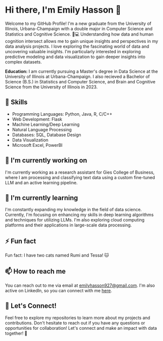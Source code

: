 # Hi there, I'm Emily Hasson 👋

Welcome to my GitHub Profile! I'm a new graduate from the University of Illinois, Urbana-Champaign with a double major in Computer Science and Statistics and Cognitive Science. 🧠💻 Understanding how data and human cognition intersect allows me to gain unique insights and perspectives in my data analysis projects. I love exploring the fascinating world of data and uncovering valuable insights. I'm particularly interested in exploring predictive modeling and data visualization to gain deeper insights into complex datasets.

**Education:** I am currently pursuing a Master's degree in Data Science at the University of Illinois at Urbana-Champaign. I also recieved a Bachelor of Science (B.S.) in Statistics and Computer Science, and Brain and Cognitive Science from the University of Illinois in 2023. 

## 💪 Skills

- Programming Languages: Python, Java, R, C/C++
- Web Development: Flask
- Machine Learning/Deep Learning
- Natural Language Processing
- Databases: SQL, Database Design
- Data Visualization
- Microsoft Excel, PowerBI

## 🔭 I'm currently working on

I'm currently working as a research assistant for Gies College of Business, where I am processing and classifying text data using a custom fine-tuned LLM and an active learning pipeline.

## 🌱 I'm currently learning

I'm constantly expanding my knowledge in the field of data science. Currently, I'm focusing on enhancing my skills in deep learning algorithms and techniques for utilizing LLMs. I'm also exploring cloud computing platforms and their applications in large-scale data processing.

## ⚡ Fun fact

Fun fact: I have two cats named Rumi and Tessa! 🐱

## 📫 How to reach me

You can reach out to me via email at [emilyhasson927@gmail.com](mailto:emilyhasson927@gmail.com). I'm also active on LinkedIn, so you can connect with me [here](https://www.linkedin.com/in/emilyphasson).

## 🤝 Let's Connect!

Feel free to explore my repositories to learn more about my projects and contributions. Don't hesitate to reach out if you have any questions or opportunities for collaboration! Let's connect and make an impact with data together! 🌟


<!--
**emilyhasson/emilyhasson** is a ✨ _special_ ✨ repository because its `README.md` (this file) appears on your GitHub profile.

Here are some ideas to get you started:

- 🔭 I’m currently working on ...
- 🌱 I’m currently learning ...
- 👯 I’m looking to collaborate on ...
- 🤔 I’m looking for help with ...
- 💬 Ask me about ...
- 📫 How to reach me: ...
- 😄 Pronouns: ...
- ⚡ Fun fact: ...
-->
